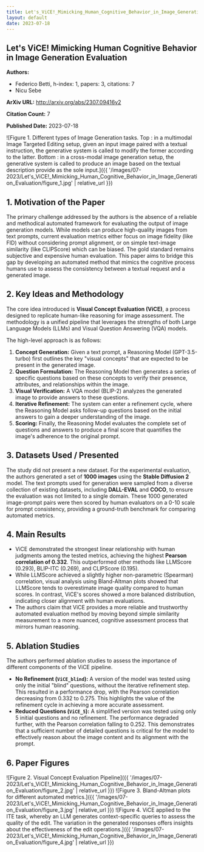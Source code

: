 ```yaml
---
title: Let's_ViCE!_Mimicking_Human_Cognitive_Behavior_in_Image_Generation_Evaluation
layout: default
date: 2023-07-18
---
```

## Let's ViCE! Mimicking Human Cognitive Behavior in Image Generation Evaluation
**Authors:**
- Federico Betti, h-index: 1, papers: 3, citations: 7
- Nicu Sebe

**ArXiv URL:** http://arxiv.org/abs/2307.09416v2

**Citation Count:** 7

**Published Date:** 2023-07-18

![Figure 1. Different types of Image Generation tasks. Top : in a multimodal Image Targeted Editing setup, given an input image paired with a textual instruction, the generative system is called to modify the former according to the latter. Bottom : in a cross-modal image generation setup, the generative system is called to produce an image based on the textual description provide as the sole input.]({{ '/images/07-2023/Let's_ViCE!_Mimicking_Human_Cognitive_Behavior_in_Image_Generation_Evaluation/figure_1.jpg' | relative_url }})
## 1. Motivation of the Paper
The primary challenge addressed by the authors is the absence of a reliable and methodical automated framework for evaluating the output of image generation models. While models can produce high-quality images from text prompts, current evaluation metrics either focus on image fidelity (like FID) without considering prompt alignment, or on simple text-image similarity (like CLIPScore) which can be biased. The gold standard remains subjective and expensive human evaluation. This paper aims to bridge this gap by developing an automated method that mimics the cognitive process humans use to assess the consistency between a textual request and a generated image.

## 2. Key Ideas and Methodology
The core idea introduced is **Visual Concept Evaluation (ViCE)**, a process designed to replicate human-like reasoning for image assessment. The methodology is a unified pipeline that leverages the strengths of both Large Language Models (LLMs) and Visual Question Answering (VQA) models.

The high-level approach is as follows:
1.  **Concept Generation:** Given a text prompt, a Reasoning Model (GPT-3.5-turbo) first outlines the key "visual concepts" that are expected to be present in the generated image.
2.  **Question Formulation:** The Reasoning Model then generates a series of specific questions based on these concepts to verify their presence, attributes, and relationships within the image.
3.  **Visual Verification:** A VQA model (BLIP-2) analyzes the generated image to provide answers to these questions.
4.  **Iterative Refinement:** The system can enter a refinement cycle, where the Reasoning Model asks follow-up questions based on the initial answers to gain a deeper understanding of the image.
5.  **Scoring:** Finally, the Reasoning Model evaluates the complete set of questions and answers to produce a final score that quantifies the image's adherence to the original prompt.

## 3. Datasets Used / Presented
The study did not present a new dataset. For the experimental evaluation, the authors generated a set of **1000 images** using the **Stable Diffusion 2** model. The text prompts used for generation were sampled from a diverse collection of existing datasets, including **DALL-EVAL** and **COCO**, to ensure the evaluation was not limited to a single domain. These 1000 generated image-prompt pairs were then scored by human evaluators on a 0-10 scale for prompt consistency, providing a ground-truth benchmark for comparing automated metrics.

## 4. Main Results
*   ViCE demonstrated the strongest linear relationship with human judgments among the tested metrics, achieving the highest **Pearson correlation of 0.332**. This outperformed other methods like LLMScore (0.293), BLIP-ITC (0.269), and CLIPScore (0.195).
*   While LLMScore achieved a slightly higher non-parametric (Spearman) correlation, visual analysis using Bland-Altman plots showed that LLMScore tends to overestimate image quality compared to human scores. In contrast, ViCE's scores showed a more balanced distribution, indicating closer alignment with human evaluations.
*   The authors claim that ViCE provides a more reliable and trustworthy automated evaluation method by moving beyond simple similarity measurement to a more nuanced, cognitive assessment process that mirrors human reasoning.

## 5. Ablation Studies
The authors performed ablation studies to assess the importance of different components of the ViCE pipeline.

*   **No Refinement (`ViCE_blind`):** A version of the model was tested using only the initial "blind" questions, without the iterative refinement step. This resulted in a performance drop, with the Pearson correlation decreasing from 0.332 to 0.275. This highlights the value of the refinement cycle in achieving a more accurate assessment.
*   **Reduced Questions (`ViCE_5`):** A simplified version was tested using only 5 initial questions and no refinement. The performance degraded further, with the Pearson correlation falling to 0.252. This demonstrates that a sufficient number of detailed questions is critical for the model to effectively reason about the image content and its alignment with the prompt.

## 6. Paper Figures
![Figure 2. Visual Concept Evaluation Pipeline]({{ '/images/07-2023/Let's_ViCE!_Mimicking_Human_Cognitive_Behavior_in_Image_Generation_Evaluation/figure_2.jpg' | relative_url }})
![Figure 3. Bland-Altman plots for different automated metrics.]({{ '/images/07-2023/Let's_ViCE!_Mimicking_Human_Cognitive_Behavior_in_Image_Generation_Evaluation/figure_3.jpg' | relative_url }})
![Figure 4. ViCE applied to the ITE task, whereby an LLM generates context-specific queries to assess the quality of the edit. The variation in the generated responses offers insights about the effectiveness of the edit operations.]({{ '/images/07-2023/Let's_ViCE!_Mimicking_Human_Cognitive_Behavior_in_Image_Generation_Evaluation/figure_4.jpg' | relative_url }})

